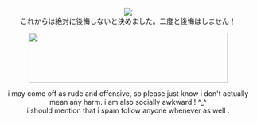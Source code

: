 <p align="center">
<img src="https://komarev.com/ghpvc/?username=mesmering&label=mesmers!&color=a2c6d4">
<br> これからは絶対に後悔しないと決めました。二度と後悔はしません！
</p>

<p align="center">
 <img src="https://github.com/user-attachments/assets/338b365e-5295-4627-aab9-c961e1bae5a3" width="400" height="100" />
</p>

<p align="center">
i may come off as rude and offensive, so please just know i don't actually mean any harm. i am also socially awkward ! ^_^
</br>
i should mention that i spam follow anyone whenever as well .
</p>
